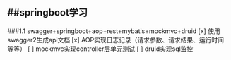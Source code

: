 ##springboot学习
----------
###1.1 swagger+springboot+aop+rest+mybatis+mockmvc+druid
[x] 使用swagger2生成api文档
[x] AOP实现日志记录（请求参数、请求结果、运行时间等等）
[ ] mockmvc实现controller层单元测试
[ ] druid实现sql监控
